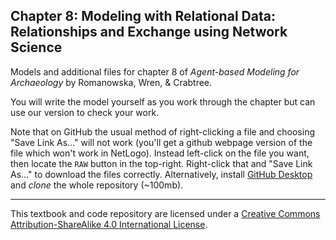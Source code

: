 ## Chapter 8: Modeling with Relational Data: Relationships and Exchange using Network Science
Models and additional files for chapter 8 of *Agent-based Modeling for Archaeology* by Romanowska, Wren, & Crabtree. 

You will write the model yourself as you work through the chapter but can use our version to check your work.  

Note that on GitHub the usual method of right-clicking a file and choosing "Save Link As..." will not work (you'll get a github webpage version of the file which won't work in NetLogo). Instead left-click on the file you want, then locate the `RAW` button in the top-right. Right-click that and "Save Link As..." to download the files correctly. Alternatively, install [GitHub Desktop](https://desktop.github.com/) and *clone* the whole repository (~100mb).

_________________________________________________________________________________________________________________________
This textbook and code repository are licensed under a [Creative Commons Attribution-ShareAlike 4.0 International License](https://creativecommons.org/licenses/by-sa/4.0/).
